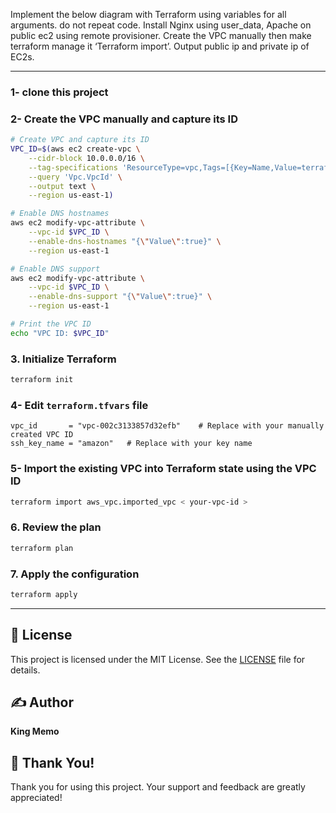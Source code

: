 
Implement the below diagram with Terraform using variables for all arguments.
do not repeat code.
Install Nginx using user_data, Apache on public ec2 using remote provisioner.
Create the VPC manually then make terraform manage it ‘Terraform import’.
Output public ip and private ip of EC2s.

---
### 1- clone this project
### 2- Create the VPC manually and capture its ID
```bash
# Create VPC and capture its ID
VPC_ID=$(aws ec2 create-vpc \
    --cidr-block 10.0.0.0/16 \
    --tag-specifications 'ResourceType=vpc,Tags=[{Key=Name,Value=terraform-vpc}]' \
    --query 'Vpc.VpcId' \
    --output text \
    --region us-east-1)

# Enable DNS hostnames
aws ec2 modify-vpc-attribute \
    --vpc-id $VPC_ID \
    --enable-dns-hostnames "{\"Value\":true}" \
    --region us-east-1

# Enable DNS support
aws ec2 modify-vpc-attribute \
    --vpc-id $VPC_ID \
    --enable-dns-support "{\"Value\":true}" \
    --region us-east-1

# Print the VPC ID
echo "VPC ID: $VPC_ID"
```
### 3. Initialize Terraform
```bash
terraform init
```
### 4- Edit `terraform.tfvars` file
```hcl
vpc_id       = "vpc-002c3133857d32efb"    # Replace with your manually created VPC ID
ssh_key_name = "amazon"   # Replace with your key name
```
### 5- Import the existing VPC into Terraform state using the VPC ID
```bash
terraform import aws_vpc.imported_vpc < your-vpc-id >
```
### 6. Review the plan
```bash
terraform plan
```
### 7. Apply the configuration
```bash
terraform apply
```

---

## 📄 License
This project is licensed under the MIT License. See the [LICENSE](LICENSE) file for details.

## ✍️ Author
**King Memo**

## 🙏 Thank You!
Thank you for using this project. Your support and feedback are greatly appreciated!
